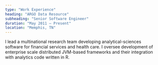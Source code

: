 ```yaml
---
type: "Work Experience"
heading: "ARGO Data Resource"
subheading: "Senior Software Engineer"
duration: "May 2011 – Present"
location: "Memphis, TN"
---
```


I lead a multinational research team developing analytical-sciences software for financial services and health care. I oversee development of enterprise scale distributed JVM-based frameworks and their integration with analytics code written in R.